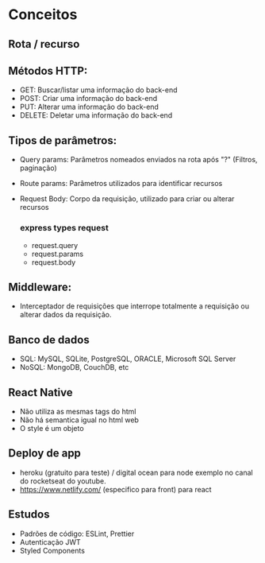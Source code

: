 # Conceitos

## Rota / recurso
 
## Métodos HTTP:
- GET: Buscar/listar uma informação do back-end
- POST: Criar uma informação do back-end
- PUT: Alterar uma informação do back-end
- DELETE: Deletar uma informação do back-end

## Tipos de parâmetros:
- Query params: Parâmetros nomeados enviados na rota após "?" (Filtros, paginação)
- Route params: Parâmetros utilizados para identificar recursos
- Request Body: Corpo da requisição, utilizado para criar ou alterar recursos

    ### express types request
    - request.query
    - request.params
    - request.body

## Middleware:
- Interceptador de requisições que interrope totalmente a requisição ou alterar dados da requisição.


## Banco de dados
- SQL: MySQL, SQLite, PostgreSQL, ORACLE, Microsoft SQL Server
- NoSQL: MongoDB, CouchDB, etc

## React Native
- Não utiliza as mesmas tags do html
- Não há semantica igual no html web
- O style é um objeto

## Deploy de app
- heroku (gratuito para teste) / digital ocean para node exemplo no canal do rocketseat do youtube.
- https://www.netlify.com/ (especifico para front) para react

## Estudos
- Padrões de código: ESLint, Prettier
- Autenticação JWT
- Styled Components